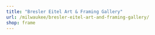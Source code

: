 ```yaml
---
title: "Bresler Eitel Art & Framing Gallery"
url: /milwaukee/bresler-eitel-art-and-framing-gallery/
shop: frame
---
```

